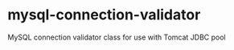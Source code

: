 mysql-connection-validator
==========================

MySQL connection validator class for use with Tomcat JDBC pool

